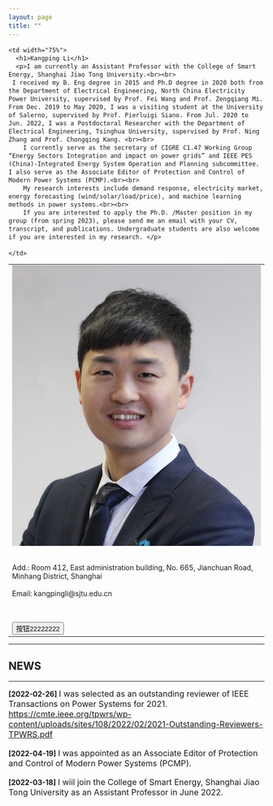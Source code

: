 ```yaml
---
layout: page
title: ""
---
```


<table border="0" style="overflow:hidden">
    <td width="25%" valign="TOP">  
        <img src="/zhengjianzhao.jpg" width="100%">   
        <br><br>
        <p>Add.: Room 412, East administration building, No. 665, Jianchuan Road, Minhang District, Shanghai<br><br>
Email: kangpingli@sjtu.edu.cn</p>
        <br><br>
        <a href="https://www.php.cn/">
        <button width="85%"  text-align="center">按钮22222222</button>
        </a>
        <br>
       </td>
    
    <td width="75%">
      <h1>Kangping Li</h1>
      <p>I am currently an Assistant Professor with the College of Smart Energy, Shanghai Jiao Tong University.<br><br>
     I received my B. Eng degree in 2015 and Ph.D degree in 2020 both from the Department of Electrical Engineering, North China Electricity Power University, supervised by Prof. Fei Wang and Prof. Zengqiang Mi. From Dec. 2019 to May 2020, I was a visiting student at the University of Salerno, supervised by Prof. Pierluigi Siano. From Jul. 2020 to Jun. 2022, I was a Postdoctoral Researcher with the Department of Electrical Engineering, Tsinghua University, supervised by Prof. Ning Zhang and Prof. Chongqing Kang. <br><br>
        I currently serve as the secretary of CIGRE C1.47 Working Group “Energy Sectors Integration and impact on power grids” and IEEE PES (China)-Integrated Energy System Operation and Planning subcommittee. I also serve as the Associate Editor of Protection and Control of Modern Power Systems (PCMP).<br><br>
        My research interests include demand response, electricity market, energy forecasting (wind/solar/load/price), and machine learning methods in power systems.<br><br>
        If you are interested to apply the Ph.D. /Master position in my group (from spring 2023), please send me an email with your CV, transcript, and publications. Undergraduate students are also welcome if you are interested in my research. </p>
      
    </td>
    
</table>

---
## NEWS
---
**\[2022\-02\-26\]** <font size=3>I was selected as an outstanding reviewer of IEEE Transactions on Power Systems for 2021. https://cmte.ieee.org/tpwrs/wp-content/uploads/sites/108/2022/02/2021-Outstanding-Reviewers-TPWRS.pdf </font>
<br><br>
**\[2022\-04\-19\]** <font size=3>I was appointed as an Associate Editor of Protection and Control of Modern Power Systems (PCMP). </font>
<br><br>
**\[2022\-03\-18\]** <font size=3>I wiil join the College of Smart Energy, Shanghai Jiao Tong University as an Assistant Professor in June 2022. </font>
<br> <br>
